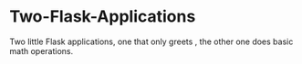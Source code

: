 # Two-Flask-Applications

Two little Flask applications, one that only greets , the other one does basic math operations.
